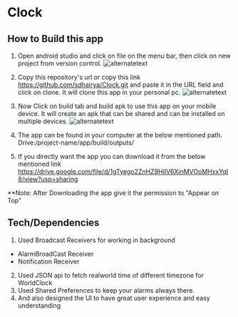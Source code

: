 
# Clock

## How to Build this app

1. Open android studio and click on file on the menu bar, then click on new project from version control.
 ![alternatetext](https://firebasestorage.googleapis.com/v0/b/canvas-cursor-310208.appspot.com/o/1.png?alt=media&token=782e33d9-b77d-495a-9bca-24bab5f93b2a)

2. Copy this repository's url or copy this link https://github.com/sdhairya/Clock.git and paste it in the URL field and click on clone. It will clone this app in your personal pc.
 ![alternatetext](https://firebasestorage.googleapis.com/v0/b/canvas-cursor-310208.appspot.com/o/2.png?alt=media&token=eb904886-42df-42d9-bb6c-7f3abb1825de)

 3. Now Click on build tab and build apk to use this app on your mobile device. It will create an apk that can be shared and can be installed on multiple devices.
 ![alternatetext](https://firebasestorage.googleapis.com/v0/b/canvas-cursor-310208.appspot.com/o/3.png?alt=media&token=cdf9e7b2-7a28-422d-b306-4f102b6e3c91)

 4. The app can be found in your computer at the below mentioned path.
Drive:/project-name/app/build/outputs/

5. If you directly want the app you can download it from the below mentioned link
https://drive.google.com/file/d/1gTyego2ZnHZ9HiIV6XinMVOoMHxxYqI8/view?usp=sharing

**Note: After Downloading the app give it the permission to "Appear on Top"

## Tech/Dependencies

1. Used Broadcast Receivers for working in background
 - AlarmBroadCast Receiver
 - Notification Receiver

2. Used JSON api to fetch realworld time of different timezone for WorldClock
3. Used Shared Preferences to keep your alarms always there.
4. And also designed the UI to have great user experience and easy understanding 
